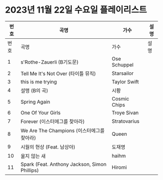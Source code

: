 # 2023년 11월 22일 수요일 플레이리스트

| 번호 | 곡명 | 가수 | 설명 |
|------|------|------|------|
| 번호 | 곡명 | 가수 | 설명 |
| 1 | s'Rothe-Zauerli (B기도문) | Ose Schuppel |  |
| 2 | Tell Me It's Not Over (타이틀 뮤직) | Starsailor |  |
| 3 | this is me trying | Taylor Swift |  |
| 4 | 설맹 (B의 곡) | 시황 |  |
| 5 | Spring Again | Cosmic Chips |  |
| 6 | One Of Your Girls | Troye Sivan |  |
| 7 | Forever (이스터에그를 찾아라) | Stratovarius |  |
| 8 | We Are The Champions (이스터에그를 찾아라) | Queen |  |
| 9 | 시월의 현상 (Feat. 남상아) | 도재명 |  |
| 10 | 울지 않는 새 | haihm |  |
| 11 | Spark (Feat. Anthony Jackson, Simon Phillips) | Hiromi |  |
